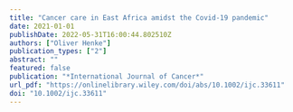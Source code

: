 ```yaml
---
title: "Cancer care in East Africa amidst the Covid-19 pandemic"
date: 2021-01-01
publishDate: 2022-05-31T16:00:44.802510Z
authors: ["Oliver Henke"]
publication_types: ["2"]
abstract: ""
featured: false
publication: "*International Journal of Cancer*"
url_pdf: "https://onlinelibrary.wiley.com/doi/abs/10.1002/ijc.33611"
doi: "10.1002/ijc.33611"
---
```


